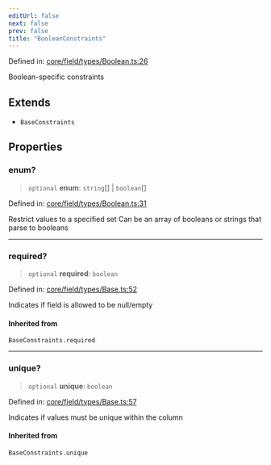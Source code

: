 ```yaml
---
editUrl: false
next: false
prev: false
title: "BooleanConstraints"
---
```


Defined in: [core/field/types/Boolean.ts:26](https://github.com/datisthq/dpkit/blob/7a3ebb9422265a09d2e84e0952d10e0101139f80/core/field/types/Boolean.ts#L26)

Boolean-specific constraints

## Extends

- `BaseConstraints`

## Properties

### enum?

> `optional` **enum**: `string`[] \| `boolean`[]

Defined in: [core/field/types/Boolean.ts:31](https://github.com/datisthq/dpkit/blob/7a3ebb9422265a09d2e84e0952d10e0101139f80/core/field/types/Boolean.ts#L31)

Restrict values to a specified set
Can be an array of booleans or strings that parse to booleans

***

### required?

> `optional` **required**: `boolean`

Defined in: [core/field/types/Base.ts:52](https://github.com/datisthq/dpkit/blob/7a3ebb9422265a09d2e84e0952d10e0101139f80/core/field/types/Base.ts#L52)

Indicates if field is allowed to be null/empty

#### Inherited from

`BaseConstraints.required`

***

### unique?

> `optional` **unique**: `boolean`

Defined in: [core/field/types/Base.ts:57](https://github.com/datisthq/dpkit/blob/7a3ebb9422265a09d2e84e0952d10e0101139f80/core/field/types/Base.ts#L57)

Indicates if values must be unique within the column

#### Inherited from

`BaseConstraints.unique`
